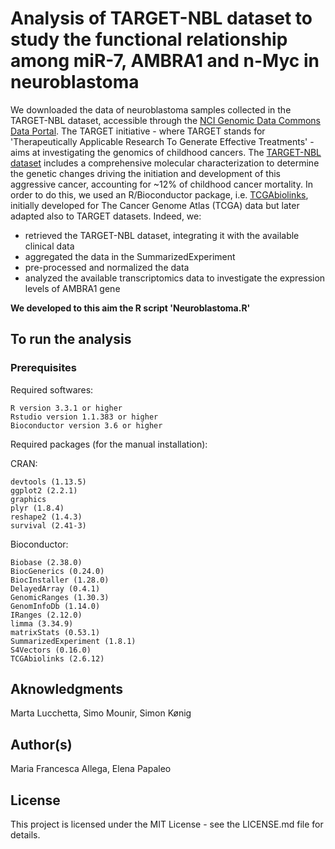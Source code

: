 # Analysis of TARGET-NBL dataset to study the functional relationship among miR-7, AMBRA1 and n-Myc in neuroblastoma
We downloaded the data of neuroblastoma samples collected in the TARGET-NBL dataset, accessible through the [NCI Genomic Data Commons Data Portal](https://portal.gdc.cancer.gov/). The TARGET initiative - where TARGET stands for 'Therapeutically Applicable Research To Generate Effective Treatments' - aims at investigating the genomics of childhood cancers. The [TARGET-NBL dataset](https://ocg.cancer.gov/programs/target/projects/neuroblastoma) includes a comprehensive molecular characterization to determine the genetic changes driving the initiation and development of this aggressive cancer, accounting for ~12% of childhood cancer mortality.
In order to do this, we used an R/Bioconductor package, i.e. [TCGAbiolinks](https://www.ncbi.nlm.nih.gov/pubmed/26704973), initially developed for The Cancer Genome Atlas (TCGA) data but later adapted also to TARGET datasets.
Indeed, we:
- retrieved the TARGET-NBL dataset, integrating it with the available clinical data
- aggregated the data in the SummarizedExperiment
- pre-processed and normalized the data
- analyzed the available transcriptomics data to investigate the expression levels of AMBRA1 gene

**We developed to this aim the R script 'Neuroblastoma.R'**
## To run the analysis

### Prerequisites
Required softwares:
```
R version 3.3.1 or higher
Rstudio version 1.1.383 or higher
Bioconductor version 3.6 or higher
```
Required packages (for the manual installation):

CRAN:
```
devtools (1.13.5)
ggplot2 (2.2.1)
graphics
plyr (1.8.4)
reshape2 (1.4.3)
survival (2.41-3)
```
Bioconductor:
```
Biobase (2.38.0)
BiocGenerics (0.24.0)
BiocInstaller (1.28.0)
DelayedArray (0.4.1)
GenomicRanges (1.30.3)
GenomInfoDb (1.14.0)
IRanges (2.12.0)
limma (3.34.9)
matrixStats (0.53.1)
SummarizedExperiment (1.8.1)
S4Vectors (0.16.0)
TCGAbiolinks (2.6.12)
```
## Aknowledgments
Marta Lucchetta, Simo Mounir, Simon Kønig
## Author(s)
Maria Francesca Allega, Elena Papaleo
## License
This project is licensed under the MIT License - see the LICENSE.md file for details.

